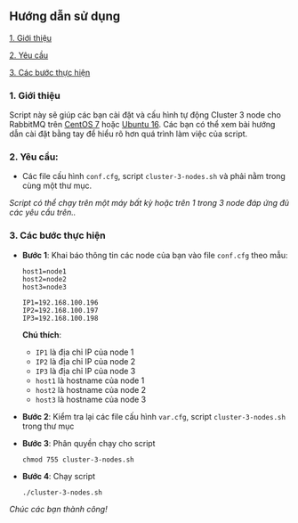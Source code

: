 ## Hướng dẫn sử dụng

[1. Giới thiệu ](#1)

[2. Yêu cầu](#2)

[3. Các bước thực hiện](#3)

<a name="1"></a>
### 1. Giới thiệu

Script này sẽ giúp các bạn cài đặt và cấu hình tự động Cluster 3 node cho RabbitMQ trên [CentOS 7](meditech-ghichep-rabbitmq/blob/master/docs/tutorials/setup-cluster/cluster-centos.md) hoặc [Ubuntu 16](meditech-ghichep-rabbitmq/blob/master/docs/tutorials/setup-cluster/cluster-ubuntu.md). Các bạn có thể xem bài hướng dẫn cài đặt bằng tay để hiểu rõ hơn quá trình làm việc của script.

<a name="2"></a>
### 2. Yêu cầu:

- Các file cấu hình `conf.cfg`, script `cluster-3-nodes.sh` và phải nằm trong cùng một thư mục.

*Script có thể chạy trên một máy bất kỳ hoặc trên 1 trong 3 node đáp ứng đủ các yêu cầu trên..*

<a name="3"></a>
### 3. Các bước thực hiện

- **Bước 1**: Khai báo thông tin các node của bạn vào file `conf.cfg` theo mẫu:

    ```
    host1=node1
    host2=node2
    host3=node3
    
    IP1=192.168.100.196
    IP2=192.168.100.197
    IP3=192.168.100.198
    ```
    
    **Chú thích**:
    - `IP1` là địa chỉ IP của node 1
    - `IP2` là địa chỉ IP của node 2
    - `IP3` là địa chỉ IP của node 3
    - `host1` là hostname của node 1
    - `host2` là hostname của node 2
    - `host3` là hostname của node 3
    
- **Bước 2**: Kiểm tra lại các file cấu hình `var.cfg`, script `cluster-3-nodes.sh` trong thư mục

- **Bước 3**: Phân quyền chạy cho script
    
    ```
    chmod 755 cluster-3-nodes.sh
    ```
- **Bước 4**: Chạy script

    ```
    ./cluster-3-nodes.sh
    ```
    
*Chúc các bạn thành công!*